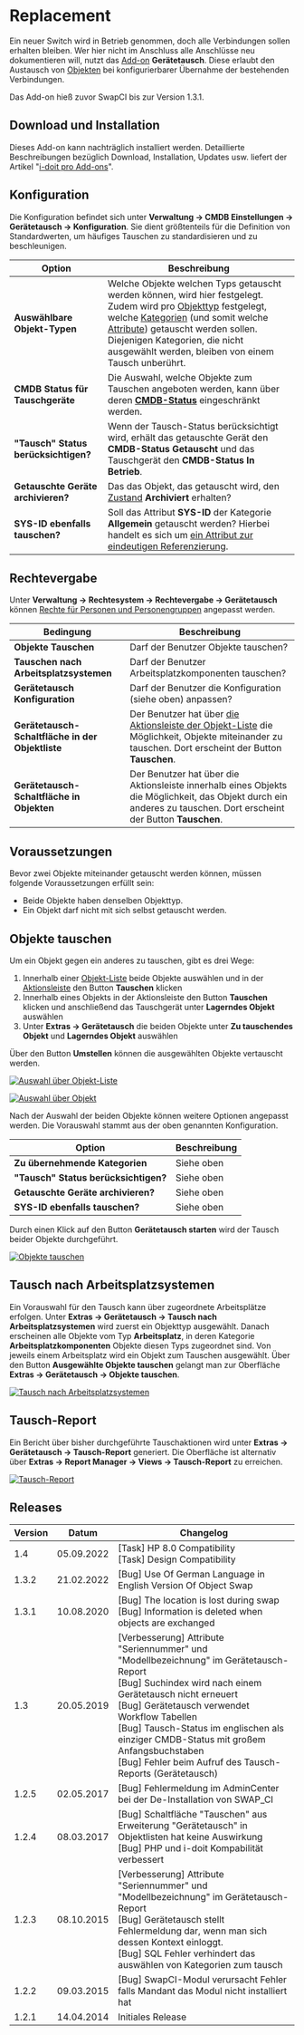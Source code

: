 # Replacement

Ein neuer Switch wird in Betrieb genommen, doch alle Verbindungen sollen erhalten bleiben. Wer hier nicht im Anschluss alle Anschlüsse neu dokumentieren will, nutzt das [Add-on](./index.md) **Gerätetausch**. Diese erlaubt den Austausch von [Objekten](../grundlagen/struktur-it-dokumentation.md) bei konfigurierbarer Übernahme der bestehenden Verbindungen.

Das Add-on hieß zuvor SwapCI bis zur Version 1.3.1.

Download und Installation
-------------------------

Dieses Add-on kann nachträglich installiert werden. Detaillierte Beschreibungen bezüglich Download, Installation, Updates usw. liefert der Artikel "[i-doit pro Add-ons](./index.md)".

Konfiguration
-------------

Die Konfiguration befindet sich unter **Verwaltung → CMDB Einstellungen → Gerätetausch → Konfiguration**. Sie dient größtenteils für die Definition von Standardwerten, um häufiges Tauschen zu standardisieren und zu beschleunigen.

| Option | Beschreibung |
| --- | --- |
| **Auswählbare Objekt-Typen** | Welche Objekte welchen Typs getauscht werden können, wird hier festgelegt. Zudem wird pro [Objekttyp](../grundlagen/struktur-it-dokumentation.md) festgelegt, welche [Kategorien](../grundlagen/struktur-it-dokumentation.md) (und somit welche [Attribute](../grundlagen/struktur-it-dokumentation.md)) getauscht werden sollen. Diejenigen Kategorien, die nicht ausgewählt werden, bleiben von einem Tausch unberührt. |
| **CMDB Status für Tauschgeräte** | Die Auswahl, welche Objekte zum Tauschen angeboten werden, kann über deren [**CMDB-Status**](../grundlagen/lebens-und-dokumentationszyklus.md) eingeschränkt werden. |
| **"Tausch" Status berücksichtigen?** | Wenn der Tausch-Status berücksichtigt wird, erhält das getauschte Gerät den **CMDB-Status** **Getauscht** und das Tauschgerät den **CMDB-Status In Betrieb**. |
| **Getauschte Geräte archivieren?** | Das das Objekt, das getauscht wird, den [Zustand](../grundlagen/lebens-und-dokumentationszyklus.md) **Archiviert** erhalten? |
| **SYS-ID ebenfalls tauschen?** | Soll das Attribut **SYS-ID** der Kategorie **Allgemein** getauscht werden? Hierbei handelt es sich um [ein Attribut zur eindeutigen Referenzierung](../grundlagen/eindeutige-referenzierungen.md). |

Rechtevergabe
-------------

Unter **Verwaltung → Rechtesystem → Rechtevergabe → Gerätetausch** können [Rechte für Personen und Personengruppen](../effizientes-dokumentieren/rechteverwaltung/index.md) angepasst werden.

| Bedingung | Beschreibung |
| --- | --- |
| **Objekte Tauschen** | Darf der Benutzer Objekte tauschen? |
| **Tauschen nach Arbeitsplatzsystemen** | Darf der Benutzer Arbeitsplatzkomponenten tauschen? |
| **Gerätetausch Konfiguration** | Darf der Benutzer die Konfiguration (siehe oben) anpassen? |
| **Gerätetausch-Schaltfläche in der Objektliste** | Der Benutzer hat über [die Aktionsleiste der Objekt-Liste](../grundlagen/objekt-liste/aktionsleiste.md) die Möglichkeit, Objekte miteinander zu tauschen. Dort erscheint der Button **Tauschen**. |
| **Gerätetausch-Schaltfläche in Objekten** | Der Benutzer hat über die Aktionsleiste innerhalb eines Objekts die Möglichkeit, das Objekt durch ein anderes zu tauschen. Dort erscheint der Button **Tauschen**. |

Voraussetzungen
---------------

Bevor zwei Objekte miteinander getauscht werden können, müssen folgende Voraussetzungen erfüllt sein:

*   Beide Objekte haben denselben Objekttyp.
*   Ein Objekt darf nicht mit sich selbst getauscht werden.

Objekte tauschen
----------------

Um ein Objekt gegen ein anderes zu tauschen, gibt es drei Wege:

1.  Innerhalb einer [Objekt-Liste](../grundlagen/objekt-liste/index.md) beide Objekte auswählen und in der [Aktionsleiste](../grundlagen/objekt-liste/aktionsleiste.md) den Button **Tauschen** klicken
2.  Innerhalb eines Objekts in der Aktionsleiste den Button **Tauschen** klicken und anschließend das Tauschgerät unter **Lagerndes Objekt** auswählen
3.  Unter **Extras → Gerätetausch** die beiden Objekte unter **Zu tauschendes Objekt** und **Lagerndes Objekt** auswählen

Über den Button **Umstellen** können die ausgewählten Objekte vertauscht werden.

[![Auswahl über Objekt-Liste](../assets/images/de/i-doit-pro-add-ons/replacement/1-rp.png)](../assets/images/de/i-doit-pro-add-ons/replacement/1-rp.png)

[![Auswahl über Objekt](../assets/images/de/i-doit-pro-add-ons/replacement/2-rp.png)](../assets/images/de/i-doit-pro-add-ons/replacement/2-rp.png)

Nach der Auswahl der beiden Objekte können weitere Optionen angepasst werden. Die Vorauswahl stammt aus der oben genannten Konfiguration.

| Option | Beschreibung |
| --- | --- |
| **Zu übernehmende Kategorien** | Siehe oben |
| **"Tausch" Status berücksichtigen?** | Siehe oben |
| **Getauschte Geräte archivieren?** | Siehe oben |
| **SYS-ID ebenfalls tauschen?** | Siehe oben |

Durch einen Klick auf den Button **Gerätetausch starten** wird der Tausch beider Objekte durchgeführt.

[![Objekte tauschen](../assets/images/de/i-doit-pro-add-ons/replacement/3-rp.png)](../assets/images/de/i-doit-pro-add-ons/replacement/3-rp.png)

Tausch nach Arbeitsplatzsystemen
--------------------------------

Ein Vorauswahl für den Tausch kann über zugeordnete Arbeitsplätze erfolgen. Unter **Extras → Gerätetausch → Tausch nach Arbeitsplatzsystemen** wird zuerst ein Objekttyp ausgewählt. Danach erscheinen alle Objekte vom Typ **Arbeitsplatz**, in deren Kategorie **Arbeitsplatzkomponenten** Objekte diesen Typs zugeordnet sind. Von jeweils einem Arbeitsplatz wird ein Objekt zum Tauschen ausgewählt. Über den Button **Ausgewählte Objekte tauschen** gelangt man zur Oberfläche **Extras → Gerätetausch → Objekte tauschen**.

[![Tausch nach Arbeitsplatzsystemen](../assets/images/de/i-doit-pro-add-ons/replacement/4-rp.png)](../assets/images/de/i-doit-pro-add-ons/replacement/4-rp.png)

Tausch-Report
-------------

Ein Bericht über bisher durchgeführte Tauschaktionen wird unter **Extras → Gerätetausch → Tausch-Report** generiert. Die Oberfläche ist alternativ über **Extras → Report Manager → Views → Tausch-Report** zu erreichen.

[![Tausch-Report](../assets/images/de/i-doit-pro-add-ons/replacement/5-rp.png)](../assets/images/de/i-doit-pro-add-ons/replacement/5-rp.png)

Releases
--------

| Version | Datum | Changelog |
| --- | --- | --- |
| 1.4 | 05.09.2022 | [Task] HP 8.0 Compatibility  <br>[Task] Design Compatibility |
| 1.3.2 | 21.02.2022 | [Bug] Use Of German Language in English Version Of Object Swap |
| 1.3.1 | 10.08.2020 | [Bug] The location is lost during swap  <br>[Bug] Information is deleted when objects are exchanged |
| 1.3 | 20.05.2019 | [Verbesserung] Attribute "Seriennummer" und "Modellbezeichnung" im Gerätetausch-Report<br>[Bug] Suchindex wird nach einem Gerätetausch nicht erneuert<br>[Bug] Gerätetausch verwendet Workflow Tabellen<br>[Bug] Tausch-Status im englischen als einziger CMDB-Status mit großem Anfangsbuchstaben<br>[Bug] Fehler beim Aufruf des Tausch-Reports (Gerätetausch)<br> |
| 1.2.5 | 02.05.2017 | [Bug] Fehlermeldung im AdminCenter bei der De-Installation von SWAP_CI<br> |
| 1.2.4 | 08.03.2017 | [Bug] Schaltfläche "Tauschen" aus Erweiterung "Gerätetausch" in Objektlisten hat keine Auswirkung<br>[Bug] PHP und i-doit Kompabilität verbessert<br> |
| 1.2.3 | 08.10.2015 | [Verbesserung]  Attribute "Seriennummer" und "Modellbezeichnung" im Gerätetausch-Report<br>[Bug] Gerätetausch stellt Fehlermeldung dar, wenn man sich dessen Kontext einloggt.<br>[Bug] SQL Fehler verhindert das auswählen von Kategorien zum tausch<br> |
| 1.2.2 | 09.03.2015 | [Bug] SwapCI-Modul verursacht Fehler falls Mandant das Modul nicht installiert hat<br> |
| 1.2.1 | 14.04.2014 | Initiales Release |